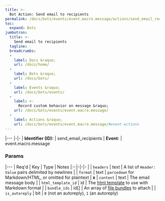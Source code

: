 ```yaml
---
title: >-
  Bot Action: Send email to recipients
permalink: /docs/bots/events/event.macro.message/actions/send_email_recipients/
toc:
  expand: Bots
jumbotron:
  title: >-
    Send email to recipients
  tagline: 
  breadcrumbs:
  -
    label: Docs &raquo;
    url: /docs/home/
  -
    label: Bots &raquo;
    url: /docs/bots/
  -
    label: Events &raquo;
    url: /docs/bots/events/
  -
    label: >-
      Record custom behavior on message &raquo;
    url: /docs/bots/events/event.macro.message/
  -
    label: Actions &raquo;
    url: /docs/bots/events/event.macro.message/#event-actions
---
```


|---
|-|-
| **Identifier (ID):** | send_email_recipients
| **Event:** | event.macro.message

### Params

|---
| Req'd | Key | Type | Notes
|:-:|-|-|-
|  | `headers` | text | A list of `Header: Value` pairs delimited by newlines
|  | `format` | text | `parsedown` for Markdown/HTML, or omitted for plaintext
| **x** | `content` | text | The email message body
|  | `html_template_id` | id | The [html template](/docs/records/types/html_template/) to use with Markdown format
|  | `bundle_ids` | id[] | An array of [file bundles](/docs/records/types/file_bundle/) to attach
|  | `is_autoreply` | bit | `0` (not an autoreply), `1` (an autoreply)
